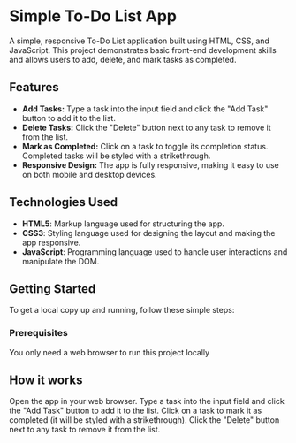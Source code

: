 # Simple To-Do List App

A simple, responsive To-Do List application built using HTML, CSS, and JavaScript. This project demonstrates basic front-end development skills and allows users to add, delete, and mark tasks as completed.

## Features

- **Add Tasks:** Type a task into the input field and click the "Add Task" button to add it to the list.
- **Delete Tasks:** Click the "Delete" button next to any task to remove it from the list.
- **Mark as Completed:** Click on a task to toggle its completion status. Completed tasks will be styled with a strikethrough.
- **Responsive Design:** The app is fully responsive, making it easy to use on both mobile and desktop devices.

## Technologies Used

- **HTML5**: Markup language used for structuring the app.
- **CSS3**: Styling language used for designing the layout and making the app responsive.
- **JavaScript**: Programming language used to handle user interactions and manipulate the DOM.

## Getting Started

To get a local copy up and running, follow these simple steps:

### Prerequisites

You only need a web browser to run this project locally

## How it works

Open the app in your web browser.
Type a task into the input field and click the "Add Task" button to add it to the list.
Click on a task to mark it as completed (it will be styled with a strikethrough).
Click the "Delete" button next to any task to remove it from the list.
